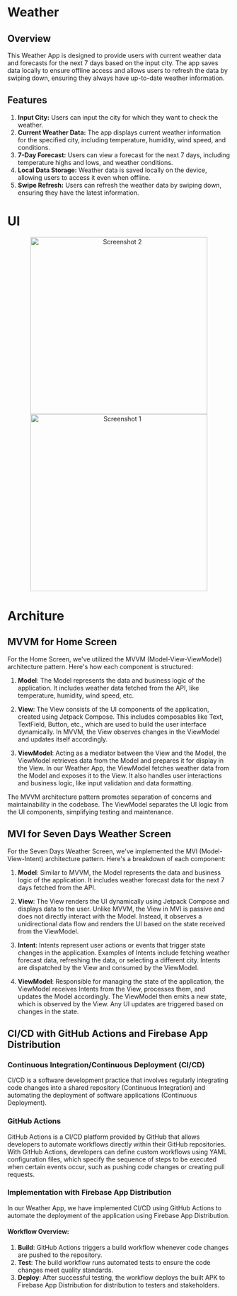 # Weather

## Overview
This Weather App is designed to provide users with current weather data and forecasts for the next 7 days based on the input city. The app saves data locally to ensure offline access and allows users to refresh the data by swiping down, ensuring they always have up-to-date weather information.

## Features
1. **Input City:** Users can input the city for which they want to check the weather.
2. **Current Weather Data:** The app displays current weather information for the specified city, including temperature, humidity, wind speed, and conditions.
3. **7-Day Forecast:** Users can view a forecast for the next 7 days, including temperature highs and lows, and weather conditions.
4. **Local Data Storage:** Weather data is saved locally on the device, allowing users to access it even when offline.
5. **Swipe Refresh:** Users can refresh the weather data by swiping down, ensuring they have the latest information.

# UI
<div align="center">
  <img src="https://github.com/AmrMagdyElmoogy/Weather/assets/47532331/d0125c87-c1d1-4c8a-acda-1683390701b5" width="400" alt="Screenshot 2">
  <img src="https://github.com/AmrMagdyElmoogy/Weather/assets/47532331/bd0893e6-2cd2-451a-9d94-2f4a140ffa78" width="400" alt="Screenshot 1">

</div>

# Architure

## MVVM for Home Screen
For the Home Screen, we've utilized the MVVM (Model-View-ViewModel) architecture pattern. Here's how each component is structured:

1. **Model**: The Model represents the data and business logic of the application. It includes weather data fetched from the API, like temperature, humidity, wind speed, etc.

2. **View**: The View consists of the UI components of the application, created using Jetpack Compose. This includes composables like Text, TextField, Button, etc., which are used to build the user interface dynamically. In MVVM, the View observes changes in the ViewModel and updates itself accordingly.

3. **ViewModel**: Acting as a mediator between the View and the Model, the ViewModel retrieves data from the Model and prepares it for display in the View. In our Weather App, the ViewModel fetches weather data from the Model and exposes it to the View. It also handles user interactions and business logic, like input validation and data formatting.

The MVVM architecture pattern promotes separation of concerns and maintainability in the codebase. The ViewModel separates the UI logic from the UI components, simplifying testing and maintenance.

## MVI for Seven Days Weather Screen
For the Seven Days Weather Screen, we've implemented the MVI (Model-View-Intent) architecture pattern. Here's a breakdown of each component:

1. **Model**: Similar to MVVM, the Model represents the data and business logic of the application. It includes weather forecast data for the next 7 days fetched from the API.

2. **View**: The View renders the UI dynamically using Jetpack Compose and displays data to the user. Unlike MVVM, the View in MVI is passive and does not directly interact with the Model. Instead, it observes a unidirectional data flow and renders the UI based on the state received from the ViewModel.

3. **Intent**: Intents represent user actions or events that trigger state changes in the application. Examples of Intents include fetching weather forecast data, refreshing the data, or selecting a different city. Intents are dispatched by the View and consumed by the ViewModel.

4. **ViewModel**: Responsible for managing the state of the application, the ViewModel receives Intents from the View, processes them, and updates the Model accordingly. The ViewModel then emits a new state, which is observed by the View. Any UI updates are triggered based on changes in the state.

## CI/CD with GitHub Actions and Firebase App Distribution

### Continuous Integration/Continuous Deployment (CI/CD)
CI/CD is a software development practice that involves regularly integrating code changes into a shared repository (Continuous Integration) and automating the deployment of software applications (Continuous Deployment).

### GitHub Actions
GitHub Actions is a CI/CD platform provided by GitHub that allows developers to automate workflows directly within their GitHub repositories. With GitHub Actions, developers can define custom workflows using YAML configuration files, which specify the sequence of steps to be executed when certain events occur, such as pushing code changes or creating pull requests.

### Implementation with Firebase App Distribution
In our Weather App, we have implemented CI/CD using GitHub Actions to automate the deployment of the application using Firebase App Distribution. 

#### Workflow Overview:
1. **Build**: GitHub Actions triggers a build workflow whenever code changes are pushed to the repository.
2. **Test**: The build workflow runs automated tests to ensure the code changes meet quality standards.
3. **Deploy**: After successful testing, the workflow deploys the built APK to Firebase App Distribution for distribution to testers and stakeholders.


